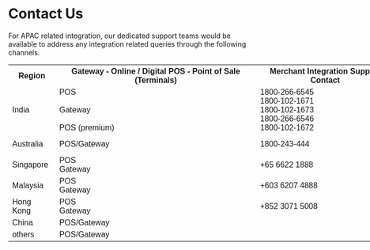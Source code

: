 # Contact Us

For APAC related integration, our dedicated support teams would be available to address any integration related queries through the following channels.

<!DOCTYPE html>
<html>
<head>
<style>
table {
  font-family: arial, sans-serif;
  border-collapse: collapse;
  width:370%;
}

td, th {
  border: 1px solid #dddddd;
  text-align: right;
  padding: 8px;
}

tr:nth-child(even) {
  background-color: #dddddd;
}

table tr {
  border-bottom: 1px solid black;
}
table tr:last-child {
  border: 0;
}

</style>
</head>
<body>



<table>
  <tr>
    <th>Region</th>
    <th>Gateway - Online / Digital POS - Point of Sale (Terminals)</th>
    <th> Merchant Integration Support Contact </th>
    <th>Point of Sale (Terminals) Support Team </th>
    <th>Fiserv Gateway Support Team</th>
    <th>Operational Hours (Merchant Support) </th>
    <th>Sales Enquiry Contact</th>
  </tr>

  <tr>
    <td>India</td>
    <td> POS <br><br>Gateway <br><br>POS (premium) </td>
    <td>1800-266-6545<br>1800-102-1671<br>1800-102-1673<br>1800-266-6546<br>1800-102-1672 </td>
    <td>merchantcare@icicims.com <br> <br><br><br>imspremiumservice@icicims.com</td>
    <td>pghelpdesk@fiserv.com</td>
    <td>24/7 support<br><br>24/7 support</td>
    <td>1800-266-6545<br>1800-102-1671<br>1800-102-1673</td>
 </tr>
  <tr>
   <td>Australia</td>
   <td> POS/Gateway</td>
   <td> 1800-243-444</td>
   <td>merchantservicesau@fiserv.com</td>
   <td>ausgatewaysupport@fiserv.com</td>
   <td>POS Support: 24/7 <br>Online Support: 19/7 Support </td>
   <td>merchantservicesAU@fiserv.com</td>
  </tr>
  <tr>
    <td>Singapore</td>
    <td>POS <br>Gateway</td>
    <td>+65 6622 1888</td>
    <td>merchantservices@fiserv.com</td>
    <td>firstdatagateway@fiserv.com</td>
    <td>Local Time: 9am – 11pm</td>
    <td rowspan =5>merchantservices@fiserv.com</td>

 </tr>

  <tr>
     <td>Malaysia</td>
      <td>POS <br>Gateway</td>
      <td>+603 6207 4888</td>
      <td>merchantservices@fiserv.com</td>
      <td>firstdatagateway@fiserv.com</td>
      <td>Local Time: 9am – 11pm</td>
      


  </tr>
  <tr>
   <td>Hong Kong</td>
   <td>POS<br> Gateway</td>
   <td>+852 3071 5008</td>
   <td>merchantservices@fiserv.com</td>
   <td>firstdatagateway@fiserv.com</td>
   <td>Local Time: 9am – 11pm</td>
  

  </tr>

  <tr>
   <td>China</td>
   <td> POS/Gateway</td>
   <td>  </td>
   <td>merchantservices@fiserv.com</td>
   <td>firstdatagateway@fiserv.com</td>
   <td>Local Time: 9am – 11pm</td>
  
  </tr>

  <tr>
   <td>others</td>
   <td> POS/Gateway</td>
   <td> </td>
   <td>merchantservices@fiserv.com</td>
   <td>firstdatagateway@fiserv.com</td>
   <td> </td>
   

  </tr>
</table>

</body>
</html>